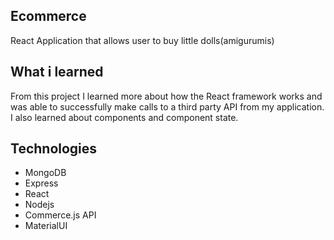 ## Ecommerce
React Application that allows user to buy little dolls(amigurumis)

## What i learned
From this project I learned more about how the React framework works and was able to successfully make calls to a third party API from my application. I also learned about components and component state.

## Technologies
- MongoDB
- Express
- React
- Nodejs
- Commerce.js API
- MaterialUI
